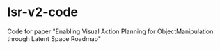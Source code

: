 # lsr-v2-code
Code for paper "Enabling Visual Action Planning for ObjectManipulation through Latent Space Roadmap" 
